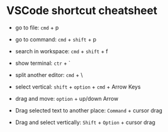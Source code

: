 # VSCode shortcut cheatsheet

- go to file: `cmd` + p
- go to command: `cmd` + `shift` + p
- search in workspace: `cmd` + `shift` + f
- show terminal: `ctr` + `
- split another editor: `cmd` + \
- select vertical: `shift` + `option` + `cmd` + Arrow Keys
- drag and move: `option` + up/down Arrow

- Drag selected text to another place: `Command` + cursor drag
- Drag and select vertically: `Shift` + `Option` + cursor drag
